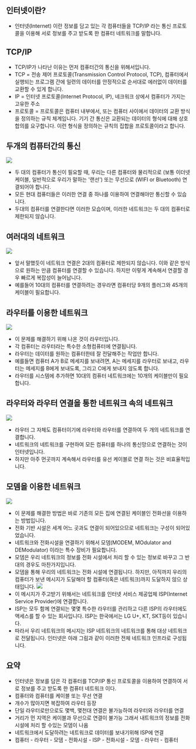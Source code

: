 ## 인터넷이란?
* 인터넷(Internet) 이란 정보를 담고 있는 각 컴퓨터들을 TCP/IP 라는 통신 프로토콜을 이용해 서로 정보를 주고 받도록 한 컴퓨터 네트워크를 말합니다.

## TCP/IP
* TCP/IP가 나타난 이유는 먼저 컴퓨터간의 통신을 위해서입니다.
* TCP = 전송 제어 프로토콜(Transmission Control Protocol, TCP), 컴퓨터에서 실행되는 프로그램 간에 일련의 데이터를 안정적으로 순서대로 에러없이 데이터를 교환할 수 있게 합니다.
* IP = 인터넷 프로토콜(Internet Protocol, IP), 네크워크 상에서 컴퓨터가 가지는 고유한 주소
* 프로토콜 = 프로토콜은 컴퓨터 내부에서, 또는 컴퓨터 사이에서 데이터의 교환 방식을 정의하는 규칙 체계입니다. 
기기 간 통신은 교환되는 데이터의 형식에 대해 상호 합의를 요구합니다. 
이런 형식을 정의하는 규칙의 집합을 프로토콜이라고 합니다.

## 두개의 컴퓨터간의 통신
![](../assets/internet_1.png)
* 두 대의 컴퓨터가 통신이 필요할 때, 우리는 다른 컴퓨터와 물리적으로 (보통 이더넷 케이블, 일반적으로 우리가 말하는 '랜선') 또는 무선으로 (WIFI or Bluetooth) 연결되어야 합니다.
* 모든 현대 컴퓨터들은 이러한 연결 중 하나를 이용하여 연결해야만 통신할 수 있습니다.
* 두대의 컴퓨터를 연결한다면 이러한 모습이며, 이러한 네트워크는 두 대의 컴퓨터로 제한되지 않습니다.

## 여러대의 네트워크
![](../assets/internet_2.png)
* 앞서 말했듯이 네트워크 연결은 2대의 컴퓨터로 제한되지 않습니다. 이와 같은 방식으로 원하는 만큼 컴퓨터를 연결할 수 있습니다. 하지만 이렇게 계속해서 연결할 경우 빠르게 복잡성이 늘어납니다.
* 예를들어 10대의 컴퓨터를 연결하려는 경우라면 컴퓨터당 9개의 플러그와 45개의 케이블이 필요합니다.

## 라우터를 이용한 네트워크
![](../assets/internet_3.png)
* 이 문제를 해결하기 위해 나온 것이 라우터입니다.
* 각 컴퓨터는 라우터라는 특수한 소형컴퓨터에 연결됩니다.
* 라우터는 데이터를 원하는 컴퓨터한테 잘 전달해주는 작업만 합니다.
* 예를들면 컴퓨터 A가 B로 메세지를 보내려면, A는 메세지를 라우터로 보내고, 라우터는 메세지를 B에게 보내도록, 그리고 C에게 보내지 않도록 합니다.
* 라우터를 시스템에 추가하면 10대의 컴퓨터 네트워크에는 10개의 케이블만이 필요합니다.

## 라우터와 라우터 연결을 통한 네트워크 속의 네트워크
![](../assets/internet_4.png)
* 라우터 그 자체도 컴퓨터이기에 라우터와 라우터를 연결하여 두 개의 네트워크를 연결합니다.
* 네트워크의 네트워크를 구현하여 모든 컴퓨터를 하나의 통신망으로 연결하는 것이 인터넷입니다.
* 하지만 아주 먼곳까지 계속해서 라우터를 유선 케이블로 연결 하는 것은 비효율적입니다.

## 모뎀을 이용한 네트워크
![](../assets/internet_5.png)
* 이 문제를 해결한 방법은 바로 기존의 모든 집에 연결된 케이블인 전화선을 이용하는 방법입니다.
* 전화 기반 시설은 세계 어느 곳과도 연결이 되어있으므로 네트워크는 구성이 되어있었습니다.
* 네트워크와 전화시설을 연결하기 위해서 모뎀(MODEM, MOdulator and DEModulator) 이라는 특수 장비가 필요합니다.
* 모뎀은 우리 네트워크의 정보를 전화 시설에서 처리 할 수 있는 정보로 바꾸고 그 반대의 경우도 마찬가지입니다.
* 모뎀을 통해 우리의 네트워크는 전화 시설에 연결됩니다. 하지만, 아직까지 우리의 컴퓨터가 보낸 메시지가 도달해야 할 컴퓨터(혹은 네트워크)까지 도달하지 않으 상태입니다.
![](../assets/internet_6.png)
* 이 메시지가 주고받기 위해서는 네트워크를 인터넷 서비스 제공업체 ISP(Internet Service Provider)에 연결합니다. 
* ISP는 모두 함께 연결되는 몇몇 특수한 라우터를 관리하고 다른 ISP의 라우터에도 액세스를 할 수 있는 회사입니다. ISP는 한국에서는 LG U+, KT, SKT등이 있습니다.
* 따라서 우리 네트워크의 메시지는 ISP 네트워크의 네트워크를 통해 대상 네트워크로 전달됩니다. 인터넷은 아래 그림과 같이 이러한 전체 네트워크 인프라로 구성됩니다.

## 요약
* 인터넷은 정보를 담은 각 컴퓨터를 TCP/IP 통신 프로토콜을 이용하여 연결하여 서로 정보를 주고 받도록 한 컴퓨터 네트워크 이다.
* 컴퓨터와 컴퓨터를 케이블 또는 무선 연결
* 개수가 많아지면 복잡하여 라우터 등장
* 단일 라우터로만으로도 몇백, 몇천대 연결은 불가능하여 라우터와 라우터를 연결
* 거리가 먼 지역은 케이블과 무선으로 연결이 불가능 그래서 내트워크의 정보를 전화 시설에 처리 할 수있는 모뎀이 나옴
* 네트워크에서 도달하려는 네트워크로 데이터를 보내기위해 ISP에 연결
* 컴퓨터 - 라우터 - 모뎀 - 전화시설 - ISP - 전화시설 - 모뎀 - 라우터 - 컴퓨터
